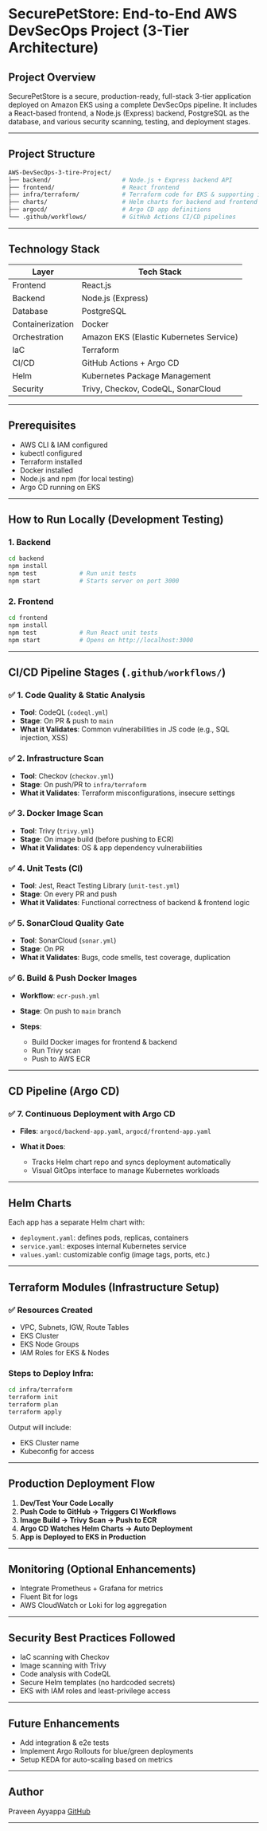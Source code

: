 # SecurePetStore: End-to-End AWS DevSecOps Project (3-Tier Architecture)

## Project Overview

SecurePetStore is a secure, production-ready, full-stack 3-tier application deployed on Amazon EKS using a complete DevSecOps pipeline. It includes a React-based frontend, a Node.js (Express) backend, PostgreSQL as the database, and various security scanning, testing, and deployment stages.

---

## Project Structure

```bash
AWS-DevSecOps-3-tire-Project/
├── backend/                    # Node.js + Express backend API
├── frontend/                   # React frontend
├── infra/terraform/            # Terraform code for EKS & supporting infra
├── charts/                     # Helm charts for backend and frontend
├── argocd/                     # Argo CD app definitions
└── .github/workflows/          # GitHub Actions CI/CD pipelines
```

---

## Technology Stack

| Layer            | Tech Stack                              |
| ---------------- | --------------------------------------- |
| Frontend         | React.js                                |
| Backend          | Node.js (Express)                       |
| Database         | PostgreSQL                              |
| Containerization | Docker                                  |
| Orchestration    | Amazon EKS (Elastic Kubernetes Service) |
| IaC              | Terraform                               |
| CI/CD            | GitHub Actions + Argo CD                |
| Helm             | Kubernetes Package Management           |
| Security         | Trivy, Checkov, CodeQL, SonarCloud      |

---

## Prerequisites

* AWS CLI & IAM configured
* kubectl configured
* Terraform installed
* Docker installed
* Node.js and npm (for local testing)
* Argo CD running on EKS

---

## How to Run Locally (Development Testing)

### 1. **Backend**

```bash
cd backend
npm install
npm test            # Run unit tests
npm start           # Starts server on port 3000
```

### 2. **Frontend**

```bash
cd frontend
npm install
npm test            # Run React unit tests
npm start           # Opens on http://localhost:3000
```

---

## CI/CD Pipeline Stages (`.github/workflows/`)

### ✅ **1. Code Quality & Static Analysis**

* **Tool**: CodeQL (`codeql.yml`)
* **Stage**: On PR & push to `main`
* **What it Validates**: Common vulnerabilities in JS code (e.g., SQL injection, XSS)

### ✅ **2. Infrastructure Scan**

* **Tool**: Checkov (`checkov.yml`)
* **Stage**: On push/PR to `infra/terraform`
* **What it Validates**: Terraform misconfigurations, insecure settings

### ✅ **3. Docker Image Scan**

* **Tool**: Trivy (`trivy.yml`)
* **Stage**: On image build (before pushing to ECR)
* **What it Validates**: OS & app dependency vulnerabilities

### ✅ **4. Unit Tests (CI)**

* **Tool**: Jest, React Testing Library (`unit-test.yml`)
* **Stage**: On every PR and push
* **What it Validates**: Functional correctness of backend & frontend logic

### ✅ **5. SonarCloud Quality Gate**

* **Tool**: SonarCloud (`sonar.yml`)
* **Stage**: On PR
* **What it Validates**: Bugs, code smells, test coverage, duplication

### ✅ **6. Build & Push Docker Images**

* **Workflow**: `ecr-push.yml`
* **Stage**: On push to `main` branch
* **Steps**:

  * Build Docker images for frontend & backend
  * Run Trivy scan
  * Push to AWS ECR

---

## CD Pipeline (Argo CD)

### ✅ **7. Continuous Deployment with Argo CD**

* **Files**: `argocd/backend-app.yaml`, `argocd/frontend-app.yaml`
* **What it Does**:

  * Tracks Helm chart repo and syncs deployment automatically
  * Visual GitOps interface to manage Kubernetes workloads

---

## Helm Charts

Each app has a separate Helm chart with:

* `deployment.yaml`: defines pods, replicas, containers
* `service.yaml`: exposes internal Kubernetes service
* `values.yaml`: customizable config (image tags, ports, etc.)

---

## Terraform Modules (Infrastructure Setup)

### ✅ Resources Created

* VPC, Subnets, IGW, Route Tables
* EKS Cluster
* EKS Node Groups
* IAM Roles for EKS & Nodes

### Steps to Deploy Infra:

```bash
cd infra/terraform
terraform init
terraform plan
terraform apply
```

Output will include:

* EKS Cluster name
* Kubeconfig for access

---

## Production Deployment Flow

1. **Dev/Test Your Code Locally**
2. **Push Code to GitHub → Triggers CI Workflows**
3. **Image Build → Trivy Scan → Push to ECR**
4. **Argo CD Watches Helm Charts → Auto Deployment**
5. **App is Deployed to EKS in Production**

---

## Monitoring (Optional Enhancements)

* Integrate Prometheus + Grafana for metrics
* Fluent Bit for logs
* AWS CloudWatch or Loki for log aggregation

---

## Security Best Practices Followed

* IaC scanning with Checkov
* Image scanning with Trivy
* Code analysis with CodeQL
* Secure Helm templates (no hardcoded secrets)
* EKS with IAM roles and least-privilege access

---

## Future Enhancements

* Add integration & e2e tests
* Implement Argo Rollouts for blue/green deployments
* Setup KEDA for auto-scaling based on metrics

---

## Author

Praveen Ayyappa
[GitHub](https://github.com/praveen-aketi)

---